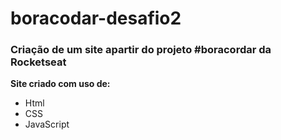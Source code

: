 # boracodar-desafio2
### Criação de um site apartir do projeto #boracordar da Rocketseat

**Site criado com uso de:**

* Html
* CSS
* JavaScript
